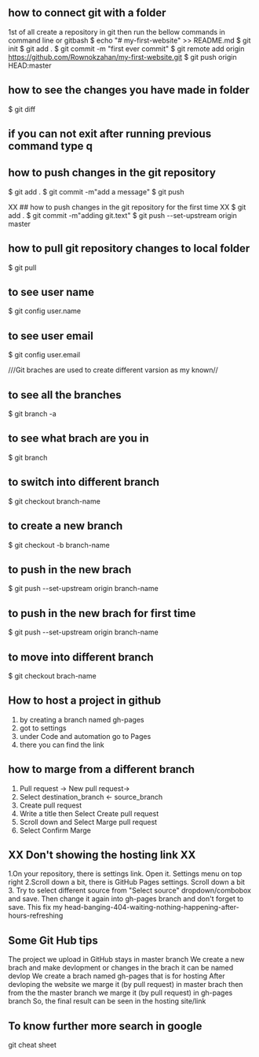## how to connect git with a folder
1st of all create a repository in git then run the bellow commands in command line or gitbash
    $ echo "# my-first-website" >> README.md
    $ git init
    $ git add .
    $ git commit -m "first ever commit"
    $ git remote add origin https://github.com/Rownokzahan/my-first-website.git
    $ git push origin HEAD:master

## how to see the changes you have made in folder
$ git diff

## if you can not exit after running previous command type q

## how to push changes in the git repository
   $ git add . 
   $ git commit -m"add a message"
   $ git push

 XX ## how to push changes in the git repository for the first time XX
   $ git add . 
   $ git commit -m"adding git.text"
   $ git push --set-upstream origin master 

## how to pull git repository changes to local folder
   $ git pull 

## to see user name
   $ git config user.name

## to see user email
   $ git config user.email


///Git braches are used to create different varsion as my known//

## to see all the branches
   $ git branch -a

## to see what brach are you in  
   $ git branch

## to switch into different branch
   $ git checkout branch-name

## to create a new branch   
   $ git checkout -b branch-name

## to push in the new brach
   $ git push --set-upstream origin branch-name

## to push in the new brach for first time
   $ git push --set-upstream origin branch-name

## to move into different branch
   $ git checkout brach-name


## How to host a project in github
   1. by creating a branch named gh-pages
   2. got to settings
   3. under Code and automation go to Pages 
   4. there you can find the link 

## how to marge from a different branch
   1. Pull request -> New pull request->
   2. Select destination_branch <- source_branch
   3. Create pull request
   4. Write a title then Select Create pull request
   5. Scroll down and Select Marge pull request
   6. Select Confirm Marge

## XX Don't showing the hosting link  XX
   1.On your repository, there is settings link. Open it. Settings menu on top right
   2.Scroll down a bit, there is GitHub Pages settings. Scroll down a bit   
   3. Try to select different source from "Select source" dropdown/combobox and save. Then change it again into gh-pages branch and don't forget  to save.
This fix my head-banging-404-waiting-nothing-happening-after-hours-refreshing


## Some Git Hub tips

   The project we upload in GitHub stays in master branch
   We create a new brach and make devlopment or changes in the brach it can be named devlop
   We create a brach named gh-pages that is for hosting
   After devloping the website we marge it (by pull request) in master brach
   then from the the master branch we marge it (by pull request) in gh-pages branch
   So, the final result can be seen in the hosting site/link

## To know further more search in google
   git cheat sheet
